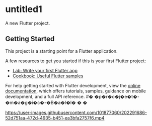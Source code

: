# untitled1

A new Flutter project.

## Getting Started

This project is a starting point for a Flutter application.

A few resources to get you started if this is your first Flutter project:

- [Lab: Write your first Flutter app](https://docs.flutter.dev/get-started/codelab)
- [Cookbook: Useful Flutter samples](https://docs.flutter.dev/cookbook)

For help getting started with Flutter development, view the
[online documentation](https://docs.flutter.dev/), which offers tutorials,
samples, guidance on mobile development, and a full API reference.
#� �p�r�o�j�e�t�-�m�a�g�i�c�-�B�a�l�l�
�
�

https://user-images.githubusercontent.com/101877060/202291686-52d751aa-472d-4935-b451-ea3bfa2757f6.mp4

